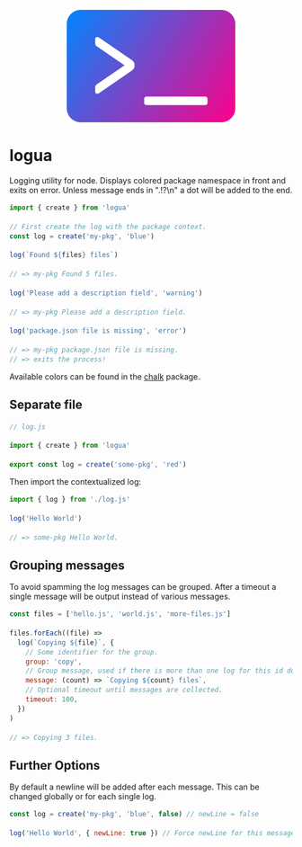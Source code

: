<p align="center">
  <img src="https://github.com/tobua/logua/raw/main/logo.png" alt="logua" width="300">
</p>

# logua

Logging utility for node. Displays colored package namespace in front and exits on error. Unless message ends in ".!?\n" a dot will be added to the end.

```js
import { create } from 'logua'

// First create the log with the package context.
const log = create('my-pkg', 'blue')

log(`Found ${files} files`)

// => my-pkg Found 5 files.

log('Please add a description field', 'warning')

// => my-pkg Please add a description field.

log('package.json file is missing', 'error')

// => my-pkg package.json file is missing.
// => exits the process!
```

Available colors can be found in the [chalk](https://www.npmjs.com/chalk) package.

## Separate file

```js
// log.js

import { create } from 'logua'

export const log = create('some-pkg', 'red')
```

Then import the contextualized log:

```js
import { log } from './log.js'

log('Hello World')

// => some-pkg Hello World.
```

## Grouping messages

To avoid spamming the log messages can be grouped. After a timeout a single message will be output instead of various messages.

```js
const files = ['hello.js', 'world.js', 'more-files.js']

files.forEach((file) =>
  log(`Copying ${file}`, {
    // Some identifier for the group.
    group: 'copy',
    // Group message, used if there is more than one log for this id during the timeout.
    message: (count) => `Copying ${count} files`,
    // Optional timeout until messages are collected.
    timeout: 100,
  })
)

// => Copying 3 files.
```

## Further Options

By default a newline will be added after each message. This can be changed globally or for each single log.

```js
const log = create('my-pkg', 'blue', false) // newLine = false

log('Hello World', { newLine: true }) // Force newLine for this message.
```
